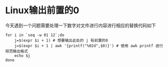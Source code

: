 # Linux输出前置的0

今天遇到一个问题需要处理一下数字对文件进行内容进行相应的替换代码如下

```shell
for i in `seq -w 01 12`;do
    j=$(expr $i + 1) # 想要输出此处的 j 有前置的0
    j=$(expr $i + 1 | awk '{printf("%02d",$0)}') # 使用 awk printf 进行规范输出格式
    echo $j
done
```
